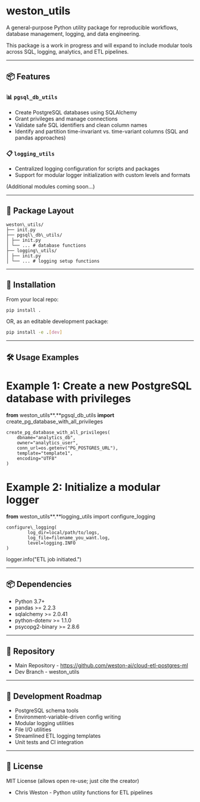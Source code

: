 # weston\_utils

A general-purpose Python utility package for reproducible workflows, database management, logging, and data engineering.

This package is a work in progress and will expand to include modular tools across SQL, logging, analytics, and ETL pipelines.

---

## 📦 Features

### 📊 `pgsql_db_utils`
- Create PostgreSQL databases using SQLAlchemy
- Grant privileges and manage connections
- Validate safe SQL identifiers and clean column names
- Identify and partition time-invariant vs. time-variant columns (SQL and pandas approaches)

### 📋 `logging_utils`
- Centralized logging configuration for scripts and packages
- Support for modular logger initialization with custom levels and formats

(Additional modules coming soon...)

---

## 📁 Package Layout

```text
weston\_utils/
├── init.py
├── pgsql\_db\_utils/
│ ├── init.py
│ └── ... # database functions
├── logging\_utils/
│ ├── init.py
│ └── ... # logging setup functions
```

---

## 🚀 Installation

From your local repo:
```bash
pip install .
```

OR, as an editable development package:
```bash
pip install -e .[dev]
```

---

## 🛠️ Usage Examples

# Example 1: Create a new PostgreSQL database with privileges

**from** weston\_utils**.**pgsql\_db\_utils **import** create\_pg\_database\_with\_all\_privileges

```text
create_pg_database_with_all_privileges(
    dbname="analytics_db",
    owner="analytics_user",
    conn_url=os.getenv("PG_POSTGRES_URL"),
    template="template1",
    encoding="UTF8"
)
```

# Example 2: Initialize a modular logger

**from** weston\_utils**.**logging\_utils import configure\_logging

```text
configure\_logging(
        log_dir=local/path/to/logs,
        log_file=filename_you_want.log,
        level=logging.INFO
)

```
logger.info("ETL job initiated.")

---

## 📦 Dependencies

- Python 3.7+
- pandas >= 2.2.3
- sqlalchemy >= 2.0.41
- python-dotenv >= 1.1.0
- psycopg2-binary >= 2.8.6

---

## 🔗 Repository
- Main Repository - https://github.com/weston-ai/cloud-etl-postgres-ml
- Dev Branch - weston\_utils

---

## 🧪 Development Roadmap

- PostgreSQL schema tools
- Environment-variable-driven config writing
- Modular logging utilities
- File I/O utilities
- Streamlined ETL logging templates
- Unit tests and CI integration

---

## 📄 License

MIT License (allows open re-use; just cite the creator)
- Chris Weston - Python utility functions for ETL pipelines
